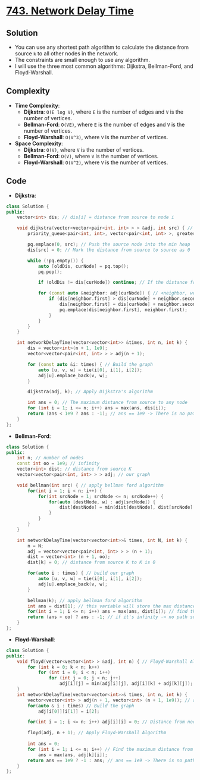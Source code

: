 # [743. Network Delay Time](https://leetcode.com/problems/network-delay-time/)

## Solution
- You can use any shortest path algorithm to calculate the distance from source `k` to all other nodes in the network.
- The constraints are small enough to use any algorithm.
- I will use the three most common algorithms: Dijkstra, Bellman-Ford, and Floyd-Warshall.

## Complexity
- **Time Complexity**:
    - **Dijkstra**: `O(E log V)`, where `E` is the number of edges and `V` is the number of vertices.
    - **Bellman-Ford**: `O(VE)`, where `E` is the number of edges and `V` is the number of vertices.
    - **Floyd-Warshall**: `O(V^3)`, where `V` is the number of vertices.
- **Space Complexity**:
    - **Dijkstra**: `O(V)`, where `V` is the number of vertices.
    - **Bellman-Ford**: `O(V)`, where `V` is the number of vertices.
    - **Floyd-Warshall**: `O(V^2)`, where `V` is the number of vertices.

## Code
- **Dijkstra**:
```cpp
class Solution {
public:
    vector<int> dis; // dis[i] = distance from source to node i

    void dijkstra(vector<vector<pair<int, int> > > &adj, int src) { // Apply Dijkstra's algorithm
        priority_queue<pair<int, int>, vector<pair<int, int> >, greater<> > pq; // Use min heap to get the node with the smallest distance in O(log V)

        pq.emplace(0, src); // Push the source node into the min heap
        dis[src] = 0; // Mark the distance from source to source as 0

        while (!pq.empty()) {
            auto [oldDis, curNode] = pq.top();
            pq.pop();

            if (oldDis != dis[curNode]) continue; // If the distance from source to curNode is not the smallest, skip it

            for (const auto &neighbor: adj[curNode]) { // <neighbor, weight>
                if (dis[neighbor.first] > dis[curNode] + neighbor.second) {
                    dis[neighbor.first] = dis[curNode] + neighbor.second;
                    pq.emplace(dis[neighbor.first], neighbor.first);
                }
            }
        }
    }

    int networkDelayTime(vector<vector<int>> &times, int n, int k) {
        dis = vector<int>(n + 1, 1e9);
        vector<vector<pair<int, int> > > adj(n + 1);

        for (const auto &i: times) { // Build the graph
            auto [u, v, w] = tie(i[0], i[1], i[2]);
            adj[u].emplace_back(v, w);
        }

        dijkstra(adj, k); // Apply Dijkstra's algorithm

        int ans = 0; // The maximum distance from source to any node
        for (int i = 1; i <= n; i++) ans = max(ans, dis[i]);
        return (ans < 1e9 ? ans : -1); // ans == 1e9 -> There is no path from source to a node in the graph.
    }
};
```
- **Bellman-Ford**:
```cpp
class Solution {
public:
    int n; // number of nodes
    const int oo = 1e9; // infinity
    vector<int> dist; // distance from source K
    vector<vector<pair<int, int> > > adj; // our graph

    void bellman(int src) { // apply bellman ford algorithm
        for(int i = 1; i < n; i++) {
            for(int srcNode = 1; srcNode <= n; srcNode++) {
                for(auto [destNode, w] : adj[srcNode]) {
                    dist[destNode] = min(dist[destNode], dist[srcNode] + w);
                }
            }
        }
    }

    int networkDelayTime(vector<vector<int>>& times, int N, int k) {
        n = N;
        adj = vector<vector<pair<int, int> > > (n + 1);
        dist = vector<int> (n + 1, oo);
        dist[k] = 0; // distance from source K to K is 0

        for(auto i : times) { // build our graph
            auto [u, v, w] = tie(i[0], i[1], i[2]);
            adj[u].emplace_back(v, w);
        }

        bellman(k); // apply bellman ford algorithm
        int ans = dist[1]; // this variable will store the max distance from source K to any other node
        for(int i = 1; i <= n; i++) ans = max(ans, dist[i]); // find the max distance
        return (ans < oo) ? ans : -1; // if it's infinity -> no path so return -1 else return ans
    }
};
```

- **Floyd-Warshall**:
```cpp
class Solution {
public:
    void floyd(vector<vector<int> > &adj, int n) { // Floyd-Warshall Algorithm to find APSP
        for (int k = 0; k < n; k++)
            for (int i = 0; i < n; i++)
                for (int j = 0; j < n; j++)
                    adj[i][j] = min(adj[i][j], adj[i][k] + adj[k][j]);
    }
    int networkDelayTime(vector<vector<int>>& times, int n, int k) {
        vector<vector<int> > adj(n + 1, vector<int> (n + 1, 1e9)); // adj[i][j] = distance from node i to node j
        for(auto & i : times) // Build the graph
            adj[i[0]][i[1]] = i[2]; 

        for(int i = 1; i <= n; i++) adj[i][i] = 0; // Distance from node i to node i is 0

        floyd(adj, n + 1); // Apply Floyd-Warshall Algorithm
        
        int ans = 0;
        for (int i = 1; i <= n; i++) // Find the maximum distance from source to any node
            ans = max(ans, adj[k][i]);
        return ans == 1e9 ? -1 : ans; // ans == 1e9 -> There is no path from source to a node in the graph.
    }
};
```
